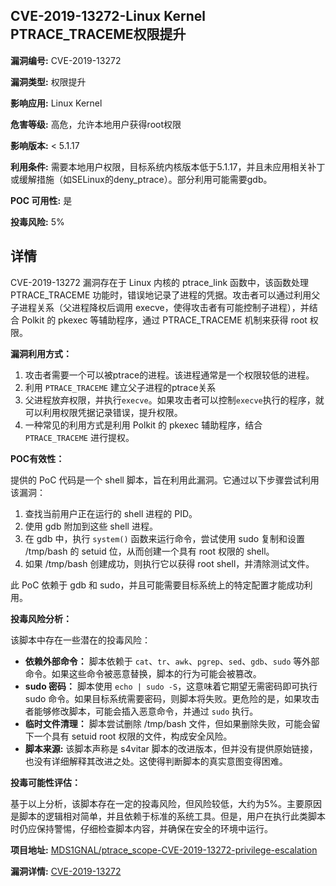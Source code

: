## CVE-2019-13272-Linux Kernel PTRACE_TRACEME权限提升

**漏洞编号:** CVE-2019-13272

**漏洞类型:** 权限提升

**影响应用:** Linux Kernel

**危害等级:** 高危，允许本地用户获得root权限

**影响版本:** < 5.1.17

**利用条件:** 需要本地用户权限，目标系统内核版本低于5.1.17，并且未应用相关补丁或缓解措施（如SELinux的deny_ptrace）。部分利用可能需要gdb。

**POC 可用性:** 是

**投毒风险:** 5%

## 详情

CVE-2019-13272 漏洞存在于 Linux 内核的 ptrace_link 函数中，该函数处理 PTRACE_TRACEME 功能时，错误地记录了进程的凭据。攻击者可以通过利用父子进程关系（父进程降权后调用 execve，使得攻击者有可能控制子进程），并结合 Polkit 的 pkexec 等辅助程序，通过 PTRACE_TRACEME 机制来获得 root 权限。

**漏洞利用方式：**

1.  攻击者需要一个可以被ptrace的进程。该进程通常是一个权限较低的进程。
2.  利用 `PTRACE_TRACEME` 建立父子进程的ptrace关系
3.  父进程放弃权限，并执行`execve`。如果攻击者可以控制`execve`执行的程序，就可以利用权限凭据记录错误，提升权限。
4.  一种常见的利用方式是利用 Polkit 的 pkexec 辅助程序，结合 `PTRACE_TRACEME` 进行提权。

**POC有效性：**

提供的 PoC 代码是一个 shell 脚本，旨在利用此漏洞。它通过以下步骤尝试利用该漏洞：

1.  查找当前用户正在运行的 shell 进程的 PID。
2.  使用 gdb 附加到这些 shell 进程。
3.  在 gdb 中，执行 `system()` 函数来运行命令，尝试使用 sudo 复制和设置 /tmp/bash 的 setuid 位，从而创建一个具有 root 权限的 shell。
4.  如果 /tmp/bash 创建成功，则执行它以获得 root shell，并清除测试文件。

此 PoC 依赖于 gdb 和 sudo，并且可能需要目标系统上的特定配置才能成功利用。

**投毒风险分析：**

该脚本中存在一些潜在的投毒风险：

*   **依赖外部命令：** 脚本依赖于 `cat`、`tr`、`awk`、`pgrep`、`sed`、`gdb`、`sudo` 等外部命令。如果这些命令被恶意替换，脚本的行为可能会被篡改。
*   **sudo 密码：** 脚本使用 `echo | sudo -S`，这意味着它期望无需密码即可执行 sudo 命令。如果目标系统需要密码，则脚本将失败。更危险的是，如果攻击者能够修改脚本，可能会插入恶意命令，并通过 `sudo` 执行。
*   **临时文件清理：** 脚本尝试删除 /tmp/bash 文件，但如果删除失败，可能会留下一个具有 setuid root 权限的文件，构成安全风险。
*   **脚本来源:** 该脚本声称是 s4vitar 脚本的改进版本，但并没有提供原始链接，也没有详细解释其改进之处。这使得判断脚本的真实意图变得困难。

**投毒可能性评估：**

基于以上分析，该脚本存在一定的投毒风险，但风险较低，大约为5%。主要原因是脚本的逻辑相对简单，并且依赖于标准的系统工具。但是，用户在执行此类脚本时仍应保持警惕，仔细检查脚本内容，并确保在安全的环境中运行。


**项目地址:** [MDS1GNAL/ptrace_scope-CVE-2019-13272-privilege-escalation](https://github.com/MDS1GNAL/ptrace_scope-CVE-2019-13272-privilege-escalation)

**漏洞详情:** [CVE-2019-13272](https://nvd.nist.gov/vuln/detail/CVE-2019-13272)